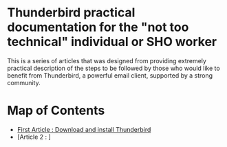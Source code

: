 # Thunderbird practical documentation for the "not too technical" individual or SHO worker

This is a series of articles that was designed from providing extremely practical description of the steps to be followed by those who would like to benefit from Thunderbird, a powerful email client, supported by a strong community.

# Map of Contents

- [First Article : Download and install Thunderbird]()
- [Article 2 : ]
